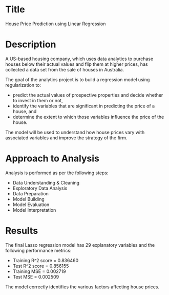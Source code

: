 # Title
House Price Prediction using Linear Regression

# Description
A US-based housing company, which uses data analytics to purchase houses below their actual values and flip them at higher prices, has collected a data set from the sale of houses in Australia.

The goal of the analytics project is to build a regression model using regularization to:
- predict the actual values of prospective properties and decide whether to invest in them or not,
- identify the variables that are significant in predicting the price of a house, and
- determine the extent to which those variables influence the price of the house.

The model will be used to understand how house prices vary with associated variables and improve the strategy of the firm.

# Approach to Analysis
Analysis is performed as per the following steps:
- Data Understanding & Cleaning
- Exploratory Data Analysis
- Data Preparation
- Model Building
- Model Evaluation
- Model Interpretation

# Results
The final Lasso regression model has 29 explanatory variables and the following performance metrics:
- Training R^2 score = 0.836460
- Test R^2 score = 0.856155
- Training MSE = 0.002719
- Test MSE = 0.002509

The model correctly identifies the various factors affecting house prices.